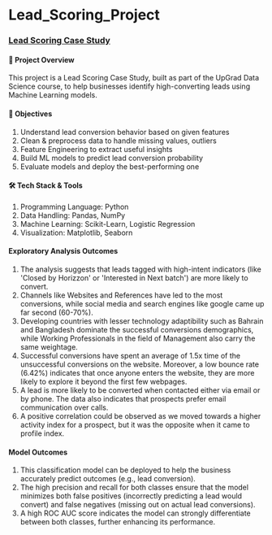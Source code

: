 # Lead_Scoring_Project

<h3> <u> Lead Scoring Case Study </u> </h3>

<h4>📌 Project Overview </h4>

This project is a Lead Scoring Case Study, built as part of the UpGrad Data Science course, to help businesses identify high-converting leads using Machine Learning models.

<h4>🎯 Objectives</h4>

1.  Understand lead conversion behavior based on given features
2.  Clean & preprocess data to handle missing values, outliers  
3. Feature Engineering to extract useful insights  
4. Build ML models to predict lead conversion probability  
5. Evaluate models and deploy the best-performing one  

<h4>🛠️ Tech Stack & Tools</h4>

1. Programming Language: Python
2. Data Handling: Pandas, NumPy
3. Machine Learning: Scikit-Learn, Logistic Regression
4. Visualization: Matplotlib, Seaborn

<h4>Exploratory Analysis Outcomes</h4>

1. The analysis suggests that leads tagged with high-intent indicators (like 'Closed by Horizzon' or 'Interested in Next batch') are more likely to convert.
2. Channels like Websites and References have led to the most conversions, while social media and search engines like google came up far second (60-70%).
3. Developing countries with lesser technology adaptibility such as Bahrain and Bangladesh dominate the successful conversions demographics, while Working Professionals in the field of Management also carry the same weightage.
4. Successful conversions have spent an average of 1.5x time of the unsuccessful conversions on the website. Moreover, a low bounce rate (6.42%) indicates that once anyone enters the website, they are more likely to explore it beyond the first few webpages.
5. A lead is more likely to be converted when contacted either via email or by phone. The data also indicates that prospects prefer email communication over calls.
6. A positive correlation could be observed as we moved towards a higher activity index for a prospect, but it was the opposite when it came to profile index.

<h4>Model Outcomes</h4>

1. This classification model can be deployed to help the business accurately predict outcomes (e.g., lead conversion).
2. The high precision and recall for both classes ensure that the model minimizes both false positives (incorrectly predicting a lead would convert) and false negatives (missing out on actual lead conversions).
3. A high ROC AUC score indicates the model can strongly differentiate between both classes, further enhancing its performance.
